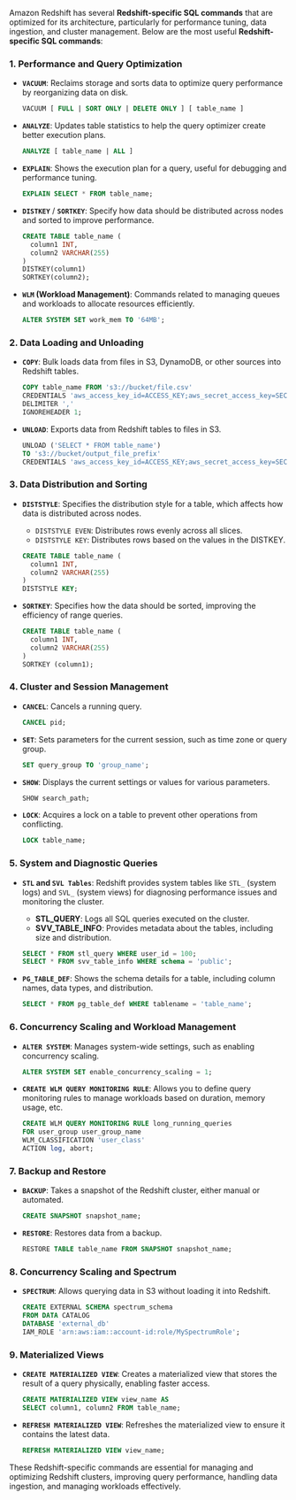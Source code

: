 Amazon Redshift has several **Redshift-specific SQL commands** that are optimized for its architecture, particularly for performance tuning, data ingestion, and cluster management. Below are the most useful **Redshift-specific SQL commands**:

### 1. **Performance and Query Optimization**

-   **`VACUUM`**: Reclaims storage and sorts data to optimize query performance by reorganizing data on disk.

    ```sql
    VACUUM [ FULL | SORT ONLY | DELETE ONLY ] [ table_name ]
    ```

-   **`ANALYZE`**: Updates table statistics to help the query optimizer create better execution plans.

    ```sql
    ANALYZE [ table_name | ALL ]
    ```

-   **`EXPLAIN`**: Shows the execution plan for a query, useful for debugging and performance tuning.

    ```sql
    EXPLAIN SELECT * FROM table_name;
    ```

-   **`DISTKEY`** / **`SORTKEY`**: Specify how data should be distributed across nodes and sorted to improve performance.

    ```sql
    CREATE TABLE table_name (
      column1 INT,
      column2 VARCHAR(255)
    )
    DISTKEY(column1)
    SORTKEY(column2);
    ```

-   **`WLM` (Workload Management)**: Commands related to managing queues and workloads to allocate resources efficiently.
    ```sql
    ALTER SYSTEM SET work_mem TO '64MB';
    ```

### 2. **Data Loading and Unloading**

-   **`COPY`**: Bulk loads data from files in S3, DynamoDB, or other sources into Redshift tables.

    ```sql
    COPY table_name FROM 's3://bucket/file.csv'
    CREDENTIALS 'aws_access_key_id=ACCESS_KEY;aws_secret_access_key=SECRET_KEY'
    DELIMITER ','
    IGNOREHEADER 1;
    ```

-   **`UNLOAD`**: Exports data from Redshift tables to files in S3.
    ```sql
    UNLOAD ('SELECT * FROM table_name')
    TO 's3://bucket/output_file_prefix'
    CREDENTIALS 'aws_access_key_id=ACCESS_KEY;aws_secret_access_key=SECRET_KEY';
    ```

### 3. **Data Distribution and Sorting**

-   **`DISTSTYLE`**: Specifies the distribution style for a table, which affects how data is distributed across nodes.

    -   `DISTSTYLE EVEN`: Distributes rows evenly across all slices.
    -   `DISTSTYLE KEY`: Distributes rows based on the values in the DISTKEY.

    ```sql
    CREATE TABLE table_name (
      column1 INT,
      column2 VARCHAR(255)
    )
    DISTSTYLE KEY;
    ```

-   **`SORTKEY`**: Specifies how the data should be sorted, improving the efficiency of range queries.
    ```sql
    CREATE TABLE table_name (
      column1 INT,
      column2 VARCHAR(255)
    )
    SORTKEY (column1);
    ```

### 4. **Cluster and Session Management**

-   **`CANCEL`**: Cancels a running query.

    ```sql
    CANCEL pid;
    ```

-   **`SET`**: Sets parameters for the current session, such as time zone or query group.

    ```sql
    SET query_group TO 'group_name';
    ```

-   **`SHOW`**: Displays the current settings or values for various parameters.

    ```sql
    SHOW search_path;
    ```

-   **`LOCK`**: Acquires a lock on a table to prevent other operations from conflicting.
    ```sql
    LOCK table_name;
    ```

### 5. **System and Diagnostic Queries**

-   **`STL` and `SVL Tables`**: Redshift provides system tables like `STL_` (system logs) and `SVL_` (system views) for diagnosing performance issues and monitoring the cluster.

    -   **STL_QUERY**: Logs all SQL queries executed on the cluster.
    -   **SVV_TABLE_INFO**: Provides metadata about the tables, including size and distribution.

    ```sql
    SELECT * FROM stl_query WHERE user_id = 100;
    SELECT * FROM svv_table_info WHERE schema = 'public';
    ```

-   **`PG_TABLE_DEF`**: Shows the schema details for a table, including column names, data types, and distribution.
    ```sql
    SELECT * FROM pg_table_def WHERE tablename = 'table_name';
    ```

### 6. **Concurrency Scaling and Workload Management**

-   **`ALTER SYSTEM`**: Manages system-wide settings, such as enabling concurrency scaling.

    ```sql
    ALTER SYSTEM SET enable_concurrency_scaling = 1;
    ```

-   **`CREATE WLM QUERY MONITORING RULE`**: Allows you to define query monitoring rules to manage workloads based on duration, memory usage, etc.
    ```sql
    CREATE WLM QUERY MONITORING RULE long_running_queries
    FOR user_group user_group_name
    WLM_CLASSIFICATION 'user_class'
    ACTION log, abort;
    ```

### 7. **Backup and Restore**

-   **`BACKUP`**: Takes a snapshot of the Redshift cluster, either manual or automated.

    ```sql
    CREATE SNAPSHOT snapshot_name;
    ```

-   **`RESTORE`**: Restores data from a backup.
    ```sql
    RESTORE TABLE table_name FROM SNAPSHOT snapshot_name;
    ```

### 8. **Concurrency Scaling and Spectrum**

-   **`SPECTRUM`**: Allows querying data in S3 without loading it into Redshift.
    ```sql
    CREATE EXTERNAL SCHEMA spectrum_schema
    FROM DATA CATALOG
    DATABASE 'external_db'
    IAM_ROLE 'arn:aws:iam::account-id:role/MySpectrumRole';
    ```

### 9. **Materialized Views**

-   **`CREATE MATERIALIZED VIEW`**: Creates a materialized view that stores the result of a query physically, enabling faster access.

    ```sql
    CREATE MATERIALIZED VIEW view_name AS
    SELECT column1, column2 FROM table_name;
    ```

-   **`REFRESH MATERIALIZED VIEW`**: Refreshes the materialized view to ensure it contains the latest data.
    ```sql
    REFRESH MATERIALIZED VIEW view_name;
    ```

These Redshift-specific commands are essential for managing and optimizing Redshift clusters, improving query performance, handling data ingestion, and managing workloads effectively.
